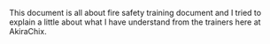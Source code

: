 This document is all about fire safety training document and I tried to explain a little about what I have understand from the trainers here at AkiraChix.
